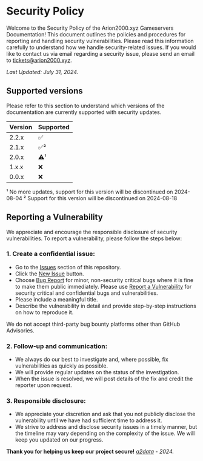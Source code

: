 # Security Policy

Welcome to the Security Policy of the Arion2000.xyz Gameservers Documentation! This document outlines the policies and procedures for reporting and handling security vulnerabilities. Please read this information carefully to understand how we handle security-related issues. If you would like to contact us via email regarding a security issue, please send an email to [tickets@arion2000.xyz](mailto:tickets@arion2000.xyz).

*Last Updated: July 31, 2024.*

## Supported versions

Please refer to this section to understand which versions of the documentation are currently supported with security updates.

| Version | Supported           |
| ------- | ------------------- |
| 2.2.x   | :white_check_mark:  |
| 2.1.x   | :white_check_mark:² |
| 2.0.x   | :warning:¹          |
| 1.x.x   | :x:                 |
| 0.0.x   | :x:                 |

¹ No more updates, support for this version will be discontinued on 2024-08-04
² Support for this version will be discontinued on 2024-08-18

## Reporting a Vulnerability

We appreciate and encourage the responsible disclosure of security vulnerabilities. To report a vulnerability, please follow the steps below:

### 1. Create a confidential issue:

  - Go to the [Issues](https://github.com/2000Arion/gsc-docs/issues) section of this repository.
  - Click the [New Issue](https://github.com/2000Arion/gsc-docs/issues/new/choose) button.
  - Choose [Bug Report](https://github.com/2000Arion/gsc-docs/issues/new?assignees=&labels=bug&projects=&template=bug_report.yml) for minor, non-security critical bugs where it is fine to make them public immediately. Please use [Report a Vulnerability](https://github.com/2000Arion/gsc-docs/security/advisories/new) for security critical and confidential bugs and vulnerabilities.
  - Please include a meaningful title.
  - Describe the vulnerability in detail and provide step-by-step instructions on how to reproduce it.

We do not accept third-party bug bounty platforms other than GitHub Advisories.

### 2. Follow-up and communication:

  - We always do our best to investigate and, where possible, fix vulnerabilities as quickly as possible.
  - We will provide regular updates on the status of the investigation.
  - When the issue is resolved, we will post details of the fix and credit the reporter upon request.

### 3. Responsible disclosure:

  - We appreciate your discretion and ask that you not publicly disclose the vulnerability until we have had sufficient time to address it.
  - We strive to address and disclose security issues in a timely manner, but the timeline may vary depending on the complexity of the issue. We will keep you updated on our progress.

**Thank you for helping us keep our project secure!**
*[a2data](https://www.arion2000.xyz) - 2024.*
